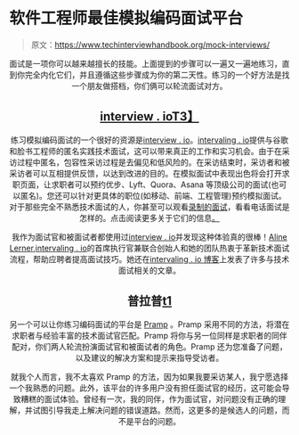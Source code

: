 # 软件工程师最佳模拟编码面试平台

> 原文：<https://www.techinterviewhandbook.org/mock-interviews/>

<header>

面试是一项你可以越来越擅长的技能。上面提到的步骤可以一遍又一遍地练习，直到你完全内化它们，并且遵循这些步骤成为你的第二天性。练习的一个好方法是找一个朋友做搭档，你们俩可以轮流面试对方。

## [interview . io](https://iio.sh/r/DMCa)[T3】](#interviewingio "Direct link to heading")

练习模拟编码面试的一个很好的资源是[interview . io](https://iio.sh/r/DMCa)。[intervaling . io](https://iio.sh/r/DMCa)提供与谷歌和脸书工程师的匿名实践技术面试，这可以带来真正的工作和实习机会。由于在采访过程中匿名，包容性采访过程是去偏见和低风险的。在采访结束时，采访者和被采访者可以互相提供反馈，以达到改进的目的。在模拟面试中表现出色将会打开求职页面，让求职者可以预约优步、Lyft、Quora、Asana 等顶级公司的面试(也可以匿名)。您还可以针对更具体的职位(如移动、前端、工程管理)预约模拟面试。对于那些完全不熟悉技术面试的人，你甚至可以观看[录制的面试](https://interviewing.io/recordings)，看看电话面试是怎样的。点击阅读更多关于它们的信息[。](https://techcrunch.com/2017/09/27/interviewing-io-hopes-to-close-the-engineer-diversity-gap-with-anonymous-interviews/)

我作为面试官和被面试者都使用过[interview . io](https://iio.sh/r/DMCa)并发现这种体验真的很棒！[Aline Lerner](https://twitter.com/alinelernerLLC),[intervaling . io](https://iio.sh/r/DMCa)的首席执行官兼联合创始人和她的团队热衷于革新技术面试流程，帮助应聘者提高面试技巧。她还在[intervaling . io 博客](http://blog.interviewing.io/)上发表了许多与技术面试相关的文章。

## 普拉普[t1](#pramp "Direct link to heading")

另一个可以让你练习编码面试的平台是 [Pramp](https://pramp.com) 。Pramp 采用不同的方法，将潜在求职者与经验丰富的技术面试官匹配。Pramp 将你与另一位同样是求职者的同伴配对，你们两人轮流扮演面试官和被面试者的角色。Pramp 还为您准备了问题，以及建议的解决方案和提示来指导受访者。

就我个人而言，我不太喜欢 Pramp 的方法，因为如果我要采访某人，我宁愿选择一个我熟悉的问题。此外，该平台的许多用户没有担任面试官的经历，这可能会导致糟糕的面试体验。曾经有一次，我的同伴，作为面试官，对问题没有正确的理解，并试图引导我走上解决问题的错误道路。然而，这更多的是候选人的问题，而不是平台的问题。

</header>